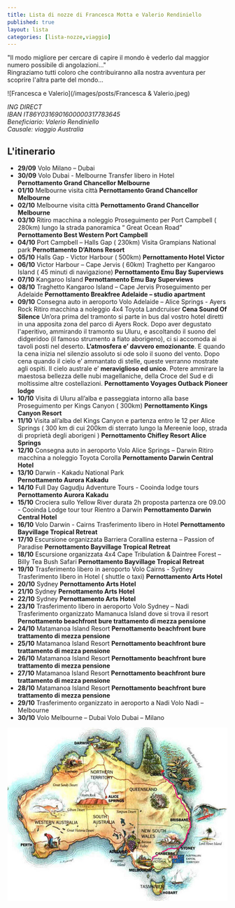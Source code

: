 ```yaml
---
title: Lista di nozze di Francesca Motta e Valerio Rendiniello
published: true
layout: lista
categories: [lista-nozze,viaggio]
---
```

<div class="citazione">
"Il modo migliore per cercare di capire il mondo è vederlo dal maggior numero possibile di angolazioni..."
</div>
Ringraziamo tutti coloro che contribuiranno alla nostra avventura per scoprire l'altra parte del mondo...

![Francesca e Valerio](/images/posts/Francesca & Valerio.jpeg)

<address>
ING DIRECT<br/>
IBAN IT86Y0316901600000317783645<br/>
Beneficiario: Valerio Rendiniello<br/>
Causale: viaggio Australia

</address>

## L'itinerario
- **29/09**   Volo Milano – Dubai 
- **30/09**  Volo Dubai  - Melbourne
    Transfer libero in Hotel      
    **Pernottamento Grand Chancellor Melbourne**     
- **01/10**  Melbourne visita città 
    **Pernottamento Grand Chancellor Melbourne**     
- **02/10**  Melbourne visita città 
    **Pernottamento Grand Chancellor Melbourne**     
- **03/10**  Ritiro macchina a noleggio 
    Proseguimento per Port Campbell ( 280km) lungo la strada panoramica “ Great Ocean Road”    
    **Pernottamento Best Western Port Campbell**    
- **04/10**  Port Campbell – Halls Gap ( 230km) 
    Visita Grampians National park 
    **Pernottamento D’Altons Resort**
- **05/10**  Halls Gap  - Victor Harbour ( 500km) 
    **Pernottamento Hotel Victor**
- **06/10**  Victor Harbour – Cape Jervis ( 60km) 
    Traghetto per Kangaroo Island ( 45 minuti di navigazione) 
    **Pernottamento Emu Bay Superviews**
- **07/10**  Kangaroo Island 
    **Pernottamento Emu Bay Superviews**
- **08/10**  Traghetto Kangaroo Island – Cape Jervis 
    Proseguimento per Adelaide 
    **Pernottamento Breakfree Adelaide – studio apartment**
- **09/10**  Consegna auto in aeroporto
    Volo Adelaide – Alice Springs -  Ayers Rock 
    Ritiro macchina a noleggio 4x4 Toyota Landcruiser 
    **Cena Sound Of Silence**
    Un’ora prima del tramonto si parte in bus dal vostro hotel diretti in una apposita zona del parco di Ayers Rock. 
    Dopo aver degustato l'aperitivo, ammirando il tramonto su Uluru, e ascoltando il suono del didgeridoo (il famoso strumento a fiato aborigeno), ci si accomoda ai tavoli posti nel  deserto. **L’atmosfera e’ davvero emozionante**. 
    E quando la cena inizia nel silenzio assoluto si ode solo il suono del vento. Dopo cena quando il cielo e’ ammantato di stelle, queste verranno mostrate agli ospiti. 
    Il cielo australe e’ **meraviglioso ed unico**. Potere ammirare la maestosa bellezza delle nubi magellaniche, della Croce del Sud e di moltissime altre 
costellazioni. 
    **Pernottamento Voyages Outback Pioneer lodge**
- **10/10**  Visita di Uluru all’alba  e passeggiata intorno alla base 
    Proseguimento per Kings Canyon ( 300km) 
    **Pernottamento Kings Canyon Resort**
- **11/10**   Visita all’alba del Kings Canyon e partenza entro le 12 per Alice Springs ( 300 km di cui 200km di sterrato lungo la Mereenie loop, strada di proprietà degli aborigeni ) 
    **Pernottamento  Chifley Resort Alice Springs**
- **12/10**  Consegna auto in aeroporto
    Volo Alice Springs – Darwin 
    Ritiro macchina a noleggio Toyota Corolla 
    **Pernottamento Darwin Central Hotel**
- **13/10**  Darwin -  Kakadu National Park    
    **Pernottamento Aurora Kakadu**
- **14/10**   Full Day Gagudju Adventure Tours - Cooinda lodge tours 
    **Pernottamento Aurora Kakadu**
- **15/10**  Crociera sullo Yellow River durata 2h proposta partenza ore 09.00 - Cooinda Lodge tour tour Rientro a Darwin 
    **Pernottamento Darwin Central Hotel**
- **16/10**  Volo Darwin  - Cairns 
    Trasferimento libero in Hotel
    **Pernottamento Bayvillage Tropical Retreat**
- **17/10**  Escursione organizzata Barriera Corallina esterna – Passion of Paradise
    **Pernottamento Bayvillage Tropical Retreat**
- **18/10**  Escursione organizzata 4x4  Cape Tribulation & Daintree Forest – Billy Tea Bush   Safari
    **Pernottamento Bayvillage Tropical Retreat**
- **19/10**    Trasferimento libero in aeroporto 
    Volo Cairns - Sydney 
    Trasferimento libero in Hotel ( shuttle o taxi) 
    **Pernottamento Arts Hotel**
- **20/10**      Sydney 
    **Pernottamento Arts Hotel**
- **21/10**  Sydney 
    **Pernottamento Arts Hotel**
- **22/10**        Sydney 
    **Pernottamento Arts Hotel**    
- **23/10**              Trasferimento libero in aeroporto 
    Volo Sydney – Nadi 
    Trasferimento organizzato Mamanuca Island dove si trova il resort 
    **Pernottamento beachfront bure trattamento di mezza pensione**
- **24/10**  Matamanoa Island Resort 
    **Pernottamento beachfront bure trattamento di mezza pensione**
- **25/10**         Matamanoa Island Resort 
    **Pernottamento beachfront bure trattamento di mezza pensione**
- **26/10**        Matamanoa Island Resort
    **Pernottamento beachfront bure trattamento di mezza pensione**
- **27/10**        Matamanoa Island Resort
    **Pernottamento beachfront bure trattamento di mezza pensione**
- **28/10**         Matamanoa Island Resort
    **Pernottamento beachfront bure trattamento di mezza pensione**
- **29/10**         Trasferimento organizzato in aeroporto a Nadi 
     Volo Nadi – Melbourne 
- **30/10**  Volo Melbourne – Dubai 
    Volo Dubai – Milano
    
![Mappa dell'itinerario](/images/posts/Australia.jpeg)
